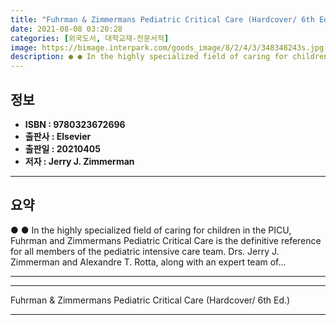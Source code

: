 ```yaml
---
title: "Fuhrman & Zimmermans Pediatric Critical Care (Hardcover/ 6th Ed.)"
date: 2021-08-08 03:20:28
categories: [외국도서, 대학교재-전문서적]
image: https://bimage.interpark.com/goods_image/8/2/4/3/348348243s.jpg
description: ● ● In the highly specialized field of caring for children in the PICU, Fuhrman and Zimmermans Pediatric Critical Care is the definitive reference for all mem
---
```


## **정보**

- **ISBN : 9780323672696**
- **출판사 : Elsevier**
- **출판일 : 20210405**
- **저자 : Jerry J. Zimmerman**

------



## **요약**

●  ●  In the highly specialized field of caring for children in the PICU, Fuhrman and Zimmermans Pediatric Critical Care is the definitive reference for all members of the pediatric intensive care team. Drs. Jerry J. Zimmerman and Alexandre T. Rotta, along with an expert team of... 

------



------


Fuhrman & Zimmermans Pediatric Critical Care (Hardcover/ 6th Ed.) 

------


